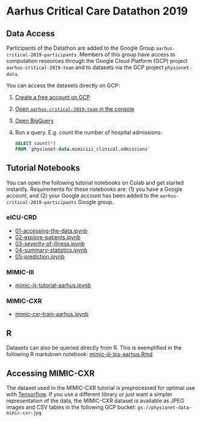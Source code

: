 # Aarhus Critical Care Datathon 2019

## Data Access

Participants of the Datathon are added to the Google Group `aarhus-critical-2019-participants`. Members of this group have access to computation resources through the Google Cloud Platform (GCP) project `aarhus-critical-2019-team` and to datasets via the GCP project `physionet-data`.

You can access the datasets directly on GCP:
1. [Create a free account on GCP](cloud.google.com)
2. [Open `aarhus-critical-2019-team` in the console](https://console.cloud.google.com/home/dashboard?project=aarhus-critical-2019-team)
3. [Open BigQuery](https://console.cloud.google.com/bigquery?project=aarhus-critical-2019-team)
4. Run a query. E.g. count the number of hospital admissions:

   ```SQL
   SELECT count(*)
   FROM `physionet-data.mimiciii_clinical.admissions` 
   ```

## Tutorial Notebooks

You can open the following tutorial notebooks on Colab and get started instantly. Requirements for these notebooks are: (1) you have a Google account, and (2) your Google account has been added to the `aarhus-critical-2019-participants` Google group.

### eICU-CRD
* [01-accessing-the-data.ipynb](https://colab.research.google.com/github/MIT-LCP/2019_aarhus_critical_data/blob/master/tutorials/eicu/01-accessing-the-data.ipynb)
* [02-explore-patients.ipynb](https://colab.research.google.com/github/MIT-LCP/2019_aarhus_critical_data/blob/master/tutorials/eicu/02-explore-patients.ipynb)
* [03-severity-of-illness.ipynb](https://colab.research.google.com/github/MIT-LCP/2019_aarhus_critical_data/blob/master/tutorials/eicu/03-severity-of-illness.ipynb)
* [04-summary-statistics.ipynb](https://colab.research.google.com/github/MIT-LCP/2019_aarhus_critical_data/blob/master/tutorials/eicu/04-summary-statistics.ipynb)
* [05-prediction.ipynb](https://colab.research.google.com/github/MIT-LCP/2019_aarhus_critical_data/blob/master/tutorials/eicu/05-prediction.ipynb)

### MIMIC-III
* [mimic-iii-tutorial-aarhus.ipynb](https://colab.research.google.com/github/MIT-LCP/2019_aarhus_critical_data/blob/master/tutorials/mimic-iii/mimic-iii-tutorial-aarhus.ipynb)

### MIMIC-CXR
* [mimic-cxr-train-aarhus.ipynb](https://colab.research.google.com/github/MIT-LCP/2019_aarhus_critical_data/blob/master/tutorials/mimic-cxr/mimic-cxr-train-aarhus.ipynb)

## R 

Datasets can also be queried directly from R. This is exemplified in the following R markdown notebook: [mimic-iii-los-aarhus.Rmd](https://github.com/MIT-LCP/2019_aarhus_critical_data/blob/master/tutorials/mimic-iii/mimic-iii-los-aarhus.Rmd)

## Accessing MIMIC-CXR

The dataset used in the MIMIC-CXR tutorial is preprocessed for optimal use with [Tensorflow](https://www.tensorflow.org/). If you use a different library or just want a simpler representation of the data, the MIMIC-CXR dataset is available as JPEG images and CSV tables in the following GCP bucket: `gs://physionet-data-mimic-cxr-jpg`
